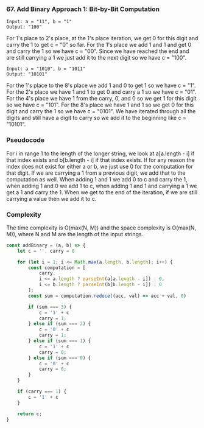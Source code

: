 ### 67. Add Binary Approach 1: Bit-by-Bit Computation
```
Input: a = "11", b = "1"
Output: "100"
```

For 1's place to 2's place, at the 1's place iteration, we get 0 for this digit and carry the 1 to get c = "0" so far. For the 1's place we add 1 and 1 and get 0 and carry the 1 so we have c = "00". Since we have reached the end and are still carrying a 1 we just add it to the next digit so we have c = "100".

```
Input: a = "1010", b = "1011"
Output: "10101"
```

For the 1's place to the 8's place we add 1 and 0 to get 1 so we have c = "1". For the 2's place we have 1 and 1 to get 0 and carry a 1 so we have c = "01". For the 4's place we have 1 from the carry, 0, and 0 so we get 1 for this digit so we have c = "101". For the 8's place we have 1 and 1 so we get 0 for this digit and carry the 1 so we have c = "0101". We have iterated through all the digits and still have a digit to carry so we add it to the beginning like c = "10101".

### Pseudocode
For i in range 1 to the length of the longer string, we look at a[a.length - i] if that index exists and b[b.length - i] if that index exists. If for any reason the index does not exist for either a or b, we just use 0 for the computation for that digit. If we are carrying a 1 from a previous digit, we add that to the computation as well. When adding 1 and 1 we add 0 to c and carry the 1, when adding 1 and 0 we add 1 to c, when adding 1 and 1 and carrying a 1 we get a 1 and carry the 1. When we get to the end of the iteration, if we are still carrying a value then we add it to c.

### Complexity
The time complexity is O(max(N, M)) and the space complexity is O(max(N, M)), where N and M are the length of the input strings.

```js
const addBinary = (a, b) => {
    let c = '', carry = 0

    for (let i = 1; i <= Math.max(a.length, b.length); i++) {
        const computation = [
            carry,
            i <= a.length ? parseInt(a[a.length - i]) : 0,
            i <= b.length ? parseInt(b[b.length - i]) : 0
        ];
        const sum = computation.reduce((acc, val) => acc + val, 0)

        if (sum === 3) {
            c = '1' + c
            carry = 1;
        } else if (sum === 2) {
            c = '0' + c
            carry = 1;
        } else if (sum === 1) {
            c = '1' + c
            carry = 0;
        } else if (sum === 0) {
            c = '0' + c
            carry = 0;
        }
    }

    if (carry === 1) {
        c = '1' + c
    }

    return c;
}

```